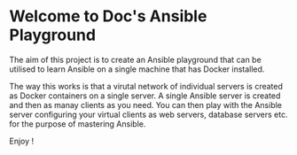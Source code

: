 # Welcome to Doc's Ansible Playground
The aim of this project is to create an Ansible playground that can be utilised to learn Ansible on a single machine that has Docker installed.

The way this works is that a virutal network of individual servers is created as Docker containers on a single server. A single Ansible server is created and then as manay clients as you need. You can then play with the Ansible server configuring your virtual clients as web servers, database servers etc. for the purpose of mastering Ansible.

Enjoy !
